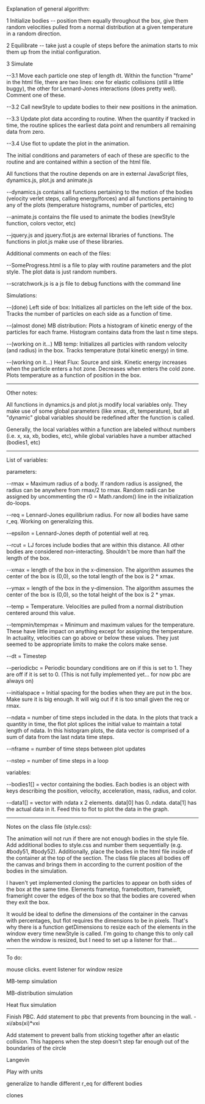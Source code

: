 Explanation of general algorithm:

1 Initialize bodies -- position them equally throughout the box, give them random velocities pulled from a normal distribution at a given temperature in a random direction.

2 Equilibrate -- take just a couple of steps before the animation starts to mix them up from the initial configuration.

3 Simulate

--3.1 Move each particle one step of length dt. Within the function "frame" in the html file, there are two lines: one for elastic collisions (still a little buggy), the other for Lennard-Jones interactions (does pretty well). Comment one of these.

--3.2 Call newStyle to update bodies to their new positions in the animation.

--3.3 Update plot data according to routine. When the quantity if tracked in time, the routine splices the earliest data point and renumbers all remaining data from zero.

--3.4 Use flot to update the plot in the animation.


The initial conditions and parameters of each of these are specific to the routine and are contained within a <script>JavaScript</script> section of the html file.

All functions that the routine depends on are in external JavaScript files, dynamics.js, plot.js and animate.js

--dynamics.js contains all functions pertaining to the motion of the bodies (velocity verlet steps, calling energy/forces) and all functions pertaining to any of the plots (temperature histograms, number of particles, etc)

--animate.js contains the file used to animate the bodies (newStyle function, colors vector, etc)

--jquery.js and jquery.flot.js are external libraries of functions. The functions in plot.js make use of these libraries.


Additional comments on each of the files:

--SomeProgress.html is a file to play with routine parameters and the plot style. The plot data is just random numbers.

--scratchwork.js is a js file to debug functions with the command line

Simulations:

--(done) Left side of box: Initializes all particles on the left side of the box. Tracks the number of particles on each side as a function of time.

--(almost done) MB distribution: Plots a histogram of kinetic energy of the particles for each frame. Histogram contains data from the last n time steps.

--(working on it...) MB temp: Initializes all particles with random velocity (and radius) in the box. Tracks temperature (total kinetic energy) in time.

--(working on it...) Heat Flux: Source and sink. Kinetic energy increases when the particle enters a hot zone. Decreases when enters the cold zone. Plots temperature as a function of position in the box.

------------------------------------
Other notes:

All functions in dynamics.js and plot.js modify local variables only. They make use of some global parameters (like xmax, dt, temperature), but all "dynamic" global variables should be redefined after the function is called.

Generally, the local variables within a function are labeled without numbers (i.e. x, xa, xb, bodies, etc), while global variables have a number attached (bodies1, etc)

------------------------------------
List of variables:

parameters:

--rmax = Maximum radius of a body. If random radius is assigned, the radius can be anywhere from rmax/2 to rmax. Random radii can be assigned by uncommenting the r0 = Math.random() line in the initialization do-loops.

--req = Lennard-Jones equilibrium radius. For now all bodies have same r_eq. Working on generalizing this.

--epsilon = Lennard-Jones depth of potential well at req.

--rcut = LJ forces include bodies that are within this distance. All other bodies are considered non-interacting. Shouldn't be more than half the length of the box.

--xmax = length of the box in the x-dimension. The algorithm assumes the center of the box is (0,0), so the total length of the box is 2 * xmax.

--ymax = length of the box in the y-dimension. The algorithm assumes the center of the box is (0,0), so the total height of the box is 2 * ymax.

--temp = Temperature. Velocities are pulled from a normal distribution centered around this value.

--tempmin/tempmax = Minimum and maximum values for the temperature. These have little impact on anything except for assigning the temperature. In actuality, velocities can go above or below these values. They just seemed to be appropriate limits to make the colors make sense.

--dt = Timestep

--periodicbc = Periodic boundary conditions are on if this is set to 1. They are off if it is set to 0. (This is not fully implemented yet... for now pbc are always on)

--initialspace = Initial spacing for the bodies when they are put in the box. Make sure it is big enough. It will wig out if it is too small given the req or rmax.

--ndata = number of time steps included in the data. In the plots that track a quantity in time, the flot plot splices the initial value to maintain a total length of ndata. In this histogram plots, the data vector is comprised of a sum of data from the last ndata time steps.

--nframe = number of time steps between plot updates

--nstep = number of time steps in a loop

variables:

--bodies1[] = vector containing the bodies. Each bodies is an object with keys describing the position, velocity, acceleration, mass, radius, and color.

--data1[] = vector with ndata x 2 elements. data[0] has 0..ndata. data[1] has the actual data in it. Feed this to flot to plot the data in the graph.

-------------------------------------
Notes on the class file (style.css):

The animation will not run if there are not enough bodies in the style file. Add additional bodies to style.css and number them sequentially (e.g. #body51, #body52). Additionally, place the bodies in the html file inside of the container at the top of the <body> section. The class file places all bodies off the canvas and brings them in according to the current position of the bodies in the simulation.

I haven't yet implemented cloning the particles to appear on both sides of the box at the same time. Elements frametop, framebottom, frameleft, frameright cover the edges of the box so that the bodies are covered when they exit the box.

It would be ideal to define the dimensions of the container in the canvas with percentages, but flot requires the dimensions to be in pixels. That's why there is a function getDimensions to resize each of the elements in the window every time newStyle is called. I'm going to change this to only call when the window is resized, but I need to set up a listener for that...

-------------------------------------
To do:

mouse clicks. event listener for window resize

MB-temp simulation

MB-distribution simulation

Heat flux simulation

Finish PBC. Add statement to pbc that prevents from bouncing in the wall. -xi/abs(xi)*vxi

Add statement to prevent balls from sticking together after an elastic collision. This happens when the step doesn't step far enough out of the boundaries of the circle

Langevin

Play with units

generalize to handle different r_eq for different bodies

clones


